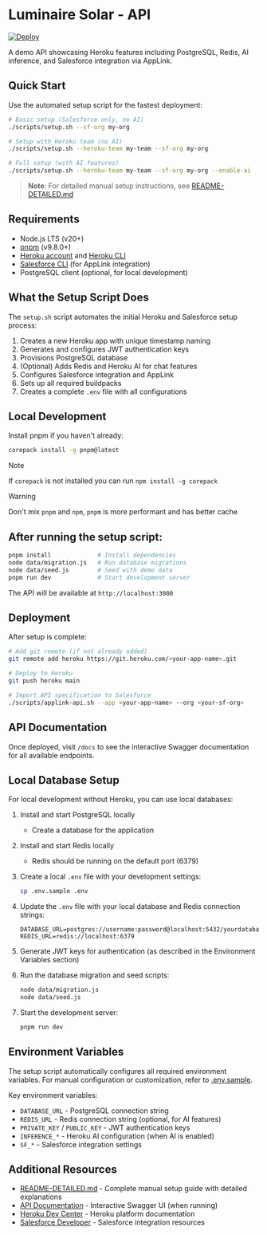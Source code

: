 # Luminaire Solar - API

[![Deploy](https://www.herokucdn.com/deploy/button.svg)](https://heroku.com/deploy)

A demo API showcasing Heroku features including PostgreSQL, Redis, AI inference, and Salesforce integration via AppLink.

## Quick Start

Use the automated setup script for the fastest deployment:

```bash
# Basic setup (Salesforce only, no AI)
./scripts/setup.sh --sf-org my-org

# Setup with Heroku team (no AI)
./scripts/setup.sh --heroku-team my-team --sf-org my-org

# Full setup (with AI features)
./scripts/setup.sh --heroku-team my-team --sf-org my-org --enable-ai
```

> **Note**: For detailed manual setup instructions, see [README-DETAILED.md](README-DETAILED.md)

## Requirements

- Node.js LTS (v20+)
- [pnpm](https://pnpm.io/) (v9.8.0+)
- [Heroku account](https://signup.heroku.com/) and [Heroku CLI](https://devcenter.heroku.com/articles/heroku-cli)
- [Salesforce CLI](https://developer.salesforce.com/tools/salesforcecli) (for AppLink integration)
- PostgreSQL client (optional, for local development)

## What the Setup Script Does

The `setup.sh` script automates the initial Heroku and Salesforce setup process:

1. Creates a new Heroku app with unique timestamp naming
2. Generates and configures JWT authentication keys
3. Provisions PostgreSQL database
4. (Optional) Adds Redis and Heroku AI for chat features
5. Configures Salesforce integration and AppLink
6. Sets up all required buildpacks
7. Creates a complete `.env` file with all configurations

## Local Development

Install pnpm if you haven't already:

```sh
corepack install -g pnpm@latest
```

> [!NOTE]
> If `corepack` is not installed you can run `npm install -g corepack`

> [!WARNING]
> Don't mix `pnpm` and `npm`, `pnpm` is more performant and has better cache

## After running the setup script:

```sh
pnpm install             # Install dependencies
node data/migration.js   # Run database migrations
node data/seed.js        # Seed with demo data
pnpm run dev             # Start development server
```

The API will be available at `http://localhost:3000`

## Deployment

After setup is complete:

```sh
# Add git remote (if not already added)
git remote add heroku https://git.heroku.com/<your-app-name>.git

# Deploy to Heroku
git push heroku main

# Import API specification to Salesforce
./scripts/applink-api.sh --app <your-app-name> --org <your-sf-org>
```

## API Documentation

Once deployed, visit `/docs` to see the interactive Swagger documentation for all available endpoints.

## Local Database Setup

For local development without Heroku, you can use local databases:

1. Install and start PostgreSQL locally

   - Create a database for the application

2. Install and start Redis locally

   - Redis should be running on the default port (6379)

3. Create a local `.env` file with your development settings:

   ```sh
   cp .env.sample .env
   ```

4. Update the `.env` file with your local database and Redis connection strings:

   ```
   DATABASE_URL=postgres://username:password@localhost:5432/yourdatabase
   REDIS_URL=redis://localhost:6379
   ```

5. Generate JWT keys for authentication (as described in the Environment Variables section)

6. Run the database migration and seed scripts:

   ```sh
   node data/migration.js
   node data/seed.js
   ```

7. Start the development server:
   ```sh
   pnpm run dev
   ```

## Environment Variables

The setup script automatically configures all required environment variables. For manual configuration or customization, refer to [.env.sample](.env.sample).

Key environment variables:

- `DATABASE_URL` - PostgreSQL connection string
- `REDIS_URL` - Redis connection string (optional, for AI features)
- `PRIVATE_KEY` / `PUBLIC_KEY` - JWT authentication keys
- `INFERENCE_*` - Heroku AI configuration (when AI is enabled)
- `SF_*` - Salesforce integration settings

## Additional Resources

- [README-DETAILED.md](README-DETAILED.md) - Complete manual setup guide with detailed explanations
- [API Documentation](/docs) - Interactive Swagger UI (when running)
- [Heroku Dev Center](https://devcenter.heroku.com/) - Heroku platform documentation
- [Salesforce Developer](https://developer.salesforce.com/) - Salesforce integration resources
